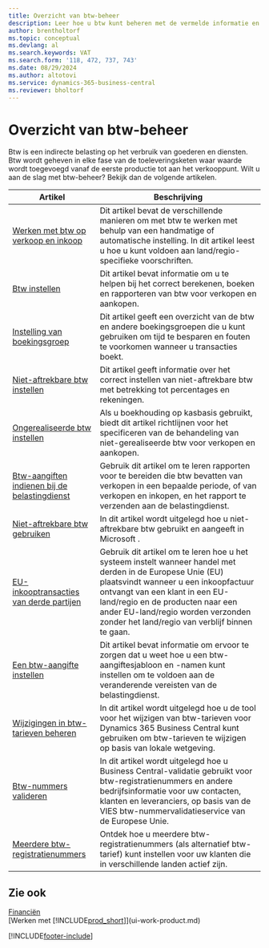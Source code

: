 ```yaml
---
title: Overzicht van btw-beheer
description: Leer hoe u btw kunt beheren met de vermelde informatie en resources.
author: brentholtorf
ms.topic: conceptual
ms.devlang: al
ms.search.keywords: VAT
ms.search.form: '118, 472, 737, 743'
ms.date: 08/29/2024
ms.author: altotovi
ms.service: dynamics-365-business-central
ms.reviewer: bholtorf
---
```


# <a name="vat-management-overview"></a>Overzicht van btw-beheer
Btw is een indirecte belasting op het verbruik van goederen en diensten. Btw wordt geheven in elke fase van de toeleveringsketen waar waarde wordt toegevoegd vanaf de eerste productie tot aan het verkooppunt. Wilt u aan de slag met btw-beheer? Bekijk dan de volgende artikelen.  

|  Artikel  |  Beschrijving  |  
|--------|--------------|  
| [Werken met btw op verkoop en inkoop](finance-work-with-vat.md) | Dit artikel bevat de verschillende manieren om met btw te werken met behulp van een handmatige of automatische instelling. In dit artikel leest u hoe u kunt voldoen aan land/regio-specifieke voorschriften.|
| [Btw instellen](finance-setup-vat.md) | Dit artikel bevat informatie om u te helpen bij het correct berekenen, boeken en rapporteren van btw voor verkopen en aankopen.|
| [Instelling van boekingsgroep](finance-posting-groups.md#tax-posting-groups) | Dit artikel geeft een overzicht van de btw en andere boekingsgroepen die u kunt gebruiken om tijd te besparen en fouten te voorkomen wanneer u transacties boekt.|
| [Niet-aftrekbare btw instellen](finance-setup-nondeductible-vat.md) | Dit artikel geeft informatie over het correct instellen van niet-aftrekbare btw met betrekking tot percentages en rekeningen.|
| [Ongerealiseerde btw instellen](finance-setup-unrealized-vat.md) | Als u boekhouding op kasbasis gebruikt, biedt dit artikel richtlijnen voor het specificeren van de behandeling van niet-gerealiseerde btw voor verkopen en aankopen.|
| [Btw-aangiften indienen bij de belastingdienst](finance-how-report-vat.md) | Gebruik dit artikel om te leren rapporten voor te bereiden die btw bevatten van verkopen in een bepaalde periode, of van verkopen en inkopen, en het rapport te verzenden aan de belastingdienst.|
| [Niet-aftrekbare btw gebruiken](finance-how-use-non-deductible-vat.md) | In dit artikel wordt uitgelegd hoe u niet-aftrekbare btw gebruikt en aangeeft in Microsoft .| 
| [EU-inkooptransacties van derde partijen](finance-how-to-eu3party-trade-purchase.md) | Gebruik dit artikel om te leren hoe u het systeem instelt wanneer handel met derden in de Europese Unie (EU) plaatsvindt wanneer u een inkoopfactuur ontvangt van een klant in een EU-land/regio en de producten naar een ander EU-land/regio worden verzonden zonder het land/regio van verblijf binnen te gaan.|  
| [Een btw-aangifte instellen](finance-how-setup-vat-statement.md) | Dit artikel bevat informatie om ervoor te zorgen dat u weet hoe u een btw-aangiftesjabloon en -namen kunt instellen om te voldoen aan de veranderende vereisten van de belastingdienst.|
| [Wijzigingen in btw-tarieven beheren](finance-how-use-vat-rate-change-tool.md) | In dit artikel wordt uitgelegd hoe u de tool voor het wijzigen van btw-tarieven voor Dynamics 365 Business Central kunt gebruiken om btw-tarieven te wijzigen op basis van lokale wetgeving.|
| [Btw-nummers valideren](finance-how-validate-vat-registration-number.md) | In dit artikel wordt uitgelegd hoe u Business Central-validatie gebruikt voor btw-registratienummers en andere bedrijfsinformatie voor uw contacten, klanten en leveranciers, op basis van de VIES btw-nummervalidatieservice van de Europese Unie.|
| [Meerdere btw-registratienummers](finance-how-use-multiple-vat-registrations.md) | Ontdek hoe u meerdere btw-registratienummers (als alternatief btw-tarief) kunt instellen voor uw klanten die in verschillende landen actief zijn. |


## <a name="see-also"></a>Zie ook
[Financiën](finance.md)    
[Werken met [!INCLUDE[prod_short](includes/prod_short.md)]](ui-work-product.md)  


[!INCLUDE[footer-include](includes/footer-banner.md)]
